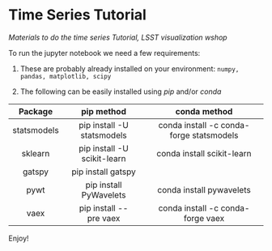# Time Series Tutorial
*Materials to do the time series Tutorial, LSST visualization wshop*

To run the jupyter notebook we need a few requirements:

1) These are probably already installed on your environment: `numpy, pandas, matplotlib, scipy`

1) The following can be easily installed using *pip* and/or *conda*

|Package|pip method|conda method|
|:-----:|:--------:|:----------:|
|statsmodels| pip install -U statsmodels | conda install -c conda-forge statsmodels|
|sklearn | pip install -U scikit-learn | conda install scikit-learn |
|gatspy | pip install gatspy| |
|pywt | pip install PyWavelets | conda install pywavelets|
|vaex | pip install --pre vaex | conda install -c conda-forge vaex|

Enjoy!

